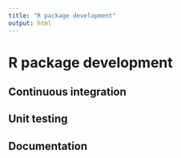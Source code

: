 ```yaml
---
title: "R package development"
output: html
---
```




# R package development

## Continuous integration


## Unit testing



## Documentation

